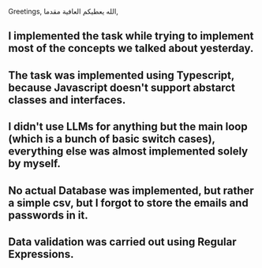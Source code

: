 Greetings, الله يعطيكم العافية مقدما,


## I implemented the task while trying to implement most of the concepts we talked about yesterday.
## The task was implemented using Typescript, because Javascript doesn't support abstarct classes and interfaces.
## I didn't use LLMs for anything but the main loop (which is a bunch of basic switch cases), everything else was almost implemented solely by myself.
## No actual Database was implemented, but rather a simple csv, but I forgot to store the emails and passwords in it.
## Data validation was carried out using Regular Expressions.

